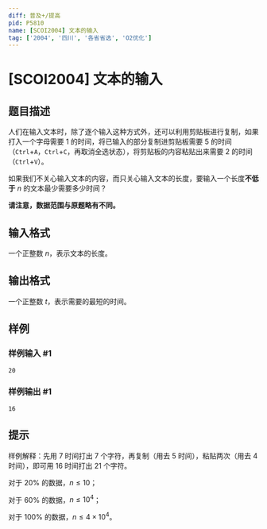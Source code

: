 ```yaml
---
diff: 普及+/提高
pid: P5810
name: [SCOI2004] 文本的输入
tag: ['2004', '四川', '各省省选', 'O2优化']
---
```

# [SCOI2004] 文本的输入
## 题目描述

人们在输入文本时，除了逐个输入这种方式外，还可以利用剪贴板进行复制，如果打入一个字母需要 $1$ 的时间，将已输入的部分复制进剪贴板需要 $5$ 的时间（`Ctrl`+`A`，`Ctrl`+`C`，再取消全选状态），将剪贴板的内容粘贴出来需要 $2$ 的时间（`Ctrl`+`V`）。

如果我们不关心输入文本的内容，而只关心输入文本的长度，要输入一个长度**不低于** $n$ 的文本最少需要多少时间？

**请注意，数据范围与原题略有不同。**
　　
## 输入格式

一个正整数 $n$，表示文本的长度。
## 输出格式

一个正整数 $t$，表示需要的最短的时间。
## 样例

### 样例输入 #1
```
20
```
### 样例输出 #1
```
16
```
## 提示

样例解释：先用 $7$ 时间打出 $7$ 个字符，再复制（用去 $5$ 时间），粘贴两次（用去 $4$ 时间），即可用 $16$ 时间打出 $21$ 个字符。

对于 $20\%$ 的数据，$n\le 10$；

对于 $60\%$ 的数据，$n\le 10^4$；

对于 $100\%$ 的数据，$n\le 4\times 10^4$。
